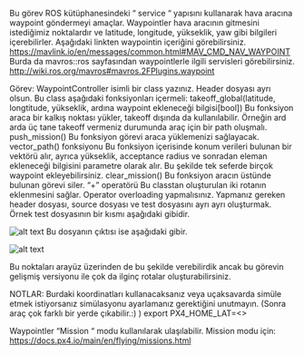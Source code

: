 Bu görev ROS kütüphanesindeki “ service “ yapısını kullanarak hava aracına waypoint göndermeyi amaçlar. Waypointler hava aracının gitmesini istediğimiz noktalardır ve latitude, longitude, yükseklik, yaw gibi bilgileri içerebilirler. Aşağıdaki linkten waypointin içeriğini görebilirsiniz.
https://mavlink.io/en/messages/common.html#MAV_CMD_NAV_WAYPOINT
Burda da mavros::ros sayfasından waypointlerle ilgili servisleri görebilirsiniz.
http://wiki.ros.org/mavros#mavros.2FPlugins.waypoint

Görev:
	WaypointController isimli bir class yazınız. Header dosyası ayrı olsun.
	Bu class aşağıdaki fonksiyonları içermeli:
takeoff_global(latitude, longtitude, yükseklik, ardına waypoint ekleneceği bilgisi[bool])
Bu fonksiyon araca bir kalkış noktası yükler, takeoff dışında da kullanılabilir. Örneğin ard arda üç tane takeoff vermeniz durumunda araç için bir path oluşmalı.
push_mission() 
Bu fonksiyon görevi araca yüklemenizi sağlayacak.
vector_path() fonksiyonu
Bu fonksiyon içerisinde konum verileri bulunan bir vektörü alır, ayrıca yükseklik, acceptance radius ve sonradan eleman ekleneceği bilgisini parametre olarak alır. Bu şekilde tek seferde birçok waypoint ekleyebilirsiniz.
clear_mission() 
Bu fonksiyon aracın üstünde bulunan görevi siler.
“+” operatörü
Bu classtan oluşturulan iki rotanın eklenmesini sağlar. Operator overloading yapmalısınız.
Yapmanız gereken header dosyası, source dosyası ve test dosyasını ayrı ayrı oluşturmak.
Örnek test dosyasının bir kısmı aşağıdaki gibidir.

![alt text](https://uniim1.shutterfly.com/render/00-RMNuRf_cvlSvCr7IsrJuykDnqygDeyuHrhkoGCpCYg4wVbn0VwzbHMbOcAZ1RxV-ldMTLfbtJ__wYVBQ_4iTow?cn=THISLIFE&res=small&ts=1666955547)
Bu dosyanın çıktısı ise aşağıdaki gibir.

![alt text](https://uniim1.shutterfly.com/render/00-RMNuRf_cvlSvCr7IsrJuykDnqygDeyuHrhkoGCpCYg47cuMTMbxoFQClrTF_kJcvaAUrgnwgvQnZ_1RWb7NZPA?cn=THISLIFE&res=small&ts=1666955577)

Bu noktaları arayüz üzerinden de bu şekilde verebilirdik ancak bu görevin gelişmiş versiyonu ile çok da ilginç rotalar oluşturabilirsiniz. 

NOTLAR:
Burdaki koordinatları kullanacaksanız veya uçaksavarda simüle etmek istiyorsanız simülasyonu ayarlamanız gerektiğini unutmayın. (Sonra araç çok farklı bir yerde çıkabilir.:) )
export PX4_HOME_LAT=<>

Waypointler “Mission “ modu kullanılarak ulaşılabilir. Mission modu için:
https://docs.px4.io/main/en/flying/missions.html

